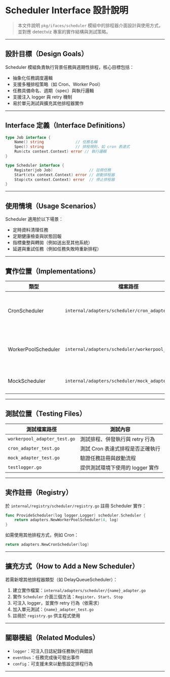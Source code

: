 # Scheduler Interface 設計說明

> 本文件說明 `pkg/ifaces/scheduler` 模組中的排程器介面設計與使用方式，並對應 detectviz 專案的實作結構與測試策略。

---

## 設計目標（Design Goals）

Scheduler 模組負責執行背景任務與週期性排程，核心目標包括：

- 抽象化任務調度邏輯
- 支援多種排程策略（如 Cron、Worker Pool）
- 任務具備命名、週期（spec）與執行邏輯
- 支援注入 logger 與 retry 機制
- 易於單元測試與擴充其他排程器實作

---

## Interface 定義（Interface Definitions）

```go
type Job interface {
	Name() string              // 任務名稱
	Spec() string              // 排程規則，如 cron 表達式
	Run(ctx context.Context) error // 執行邏輯
}

type Scheduler interface {
	Register(job Job)                // 註冊任務
	Start(ctx context.Context) error // 啟動排程器
	Stop(ctx context.Context) error  // 停止排程器
}
```

---

## 使用情境（Usage Scenarios）

Scheduler 適用於以下場景：

- 定時資料清理任務
- 定期健康檢查與狀態回報
- 指標彙整與轉拋（例如送出至其他系統）
- 延遲與重試任務（例如任務失敗時重新排程）

---

## 實作位置（Implementations）

| 類型                | 檔案路徑                                                 | 描述                                          |
|---------------------|----------------------------------------------------------|-----------------------------------------------|
| CronScheduler        | `internal/adapters/scheduler/cron_adapter.go`           | 使用 robfig/cron 實現基於 Spec 的排程器       |
| WorkerPoolScheduler  | `internal/adapters/scheduler/workerpool_adapter.go`     | 使用 goroutine pool 實現具備 retry 與 logger |
| MockScheduler        | `internal/adapters/scheduler/mock_adapter.go`           | 測試用，模擬註冊與執行行為                   |

---

## 測試位置（Testing Files）

| 測試檔案路徑                                               | 測試內容                                   |
|------------------------------------------------------------|--------------------------------------------|
| `workerpool_adapter_test.go`                               | 測試排程、併發執行與 retry 行為             |
| `cron_adapter_test.go`                                     | 測試 Cron 表達式排程是否正確執行            |
| `mock_adapter_test.go`                                     | 驗證任務註冊與啟動流程                      |
| `testlogger.go`                                            | 提供測試環境下使用的 logger 實作            |

---

## 実作註冊（Registry）

於 `internal/registry/scheduler/registry.go` 註冊 Scheduler 實作：

```go
func ProvideScheduler(log logger.Logger) scheduler.Scheduler {
	return adapters.NewWorkerPoolScheduler(4, log)
}
```

如需使用其他排程方式，例如 Cron：

```go
return adapters.NewCronScheduler(log)
```

---

## 擴充方式（How to Add a New Scheduler）

若需新增其他排程器類型（如 DelayQueueScheduler）：

1. 建立實作檔案：`internal/adapters/scheduler/{name}_adapter.go`
2. 實作 `Scheduler` 介面三個方法：`Register`、`Start`、`Stop`
3. 可注入 logger，並實作 retry 行為（依需求）
4. 加入單元測試：`{name}_adapter_test.go`
5. 註冊於 `registry.go` 供主程式使用

---

## 關聯模組（Related Modules）

- `logger`：可注入日誌紀錄任務執行與錯誤
- `eventbus`：任務完成後可發出事件
- `config`：可支援未來以動態設定排程行為

---
